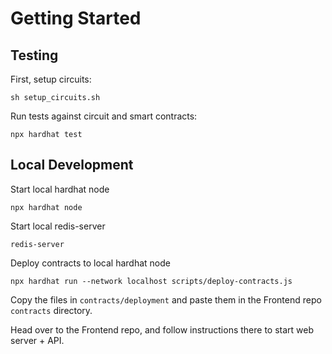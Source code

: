 # Getting Started

## Testing

First, setup circuits:

```
sh setup_circuits.sh
```

Run tests against circuit and smart contracts:

```
npx hardhat test
```

## Local Development

Start local hardhat node

```
npx hardhat node
```

Start local redis-server

```
redis-server
```

Deploy contracts to local hardhat node

```
npx hardhat run --network localhost scripts/deploy-contracts.js
```

Copy the files in `contracts/deployment` and paste them in the Frontend repo `contracts` directory.

Head over to the Frontend repo, and follow instructions there to start web server + API.
